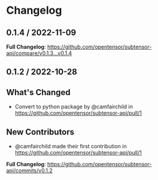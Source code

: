 # Changelog

## 0.1.4 / 2022-11-09

**Full Changelog**: https://github.com/opentensor/subtensor-api/compare/v0.1.3...v0.1.4


## 0.1.2 / 2022-10-28

## What's Changed
* Convert to python package by @camfairchild in https://github.com/opentensor/subtensor-api/pull/1

## New Contributors
* @camfairchild made their first contribution in https://github.com/opentensor/subtensor-api/pull/1

**Full Changelog**: https://github.com/opentensor/subtensor-api/commits/v0.1.2
